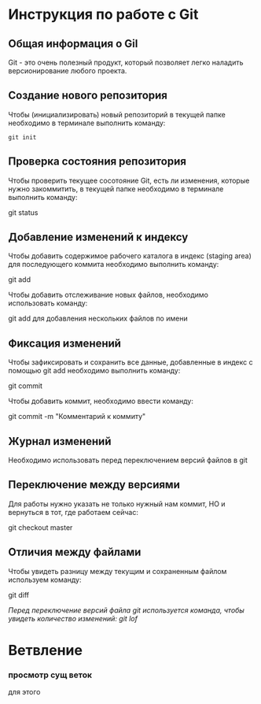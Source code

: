 # **Инструкция по работе с Git**

## Общая информация о Gil

Git - это очень полезный продукт, который позволяет легко наладить версионирование любого проекта.

## Создание нового репозитория

Чтобы (инициализировать) новый репозиторий в текущей папке необходимо в терминале выполнить команду:

    git init

## Проверка состояния репозитория

Чтобы проверить текущее сосотояние Git, есть ли изменения, которые нужно закоммитить, в текущей папке необходимо в терминале выполнить команду:

git status

## Добавление изменений к индексу

Чтобы добавить содержимое рабочего каталога в индекс (staging area) для последующего коммита необходимо выполнить команду:

git add

Чтобы добавить отслеживание новых файлов, необходимо использовать команду:

 git add <filename> <filename> для добавления нескольких файлов по имени


 
## Фиксация изменений

Чтобы зафиксировать и сохранить все данные, добавленные в индекс с помощью git add необходимо выполнить команду:

git commit

Чтобы добавить коммит, необходимо ввести команду:

 git commit -m "Комментарий к коммиту"

## Журнал изменений

Необходимо использовать перед переключением версий файлов в git

## Переключение между версиями

Для работы нужно указать не только нужный нам коммит, НО и вернуться в тот, где работаем сейчас:

git checkout master

## Отличия между файлами

Чтобы увидеть разницу между текущим и сохраненным файлом используем команду:

git diff

*Перед переключение версий файла git используется команда, чтобы увидеть количество изменений: git lof*

# Ветвление

### просмотр сущ веток

для этого 







